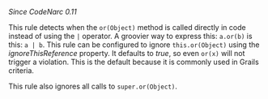 
*Since CodeNarc 0.11*

This rule detects when the `or(Object)` method is called directly in code instead of using the `|`
operator. A groovier way to express this: `a.or(b)` is this: `a | b`. This rule can be
configured to ignore `this.or(Object)` using the *ignoreThisReference* property. It defaults to *true*, so
even `or(x)` will not trigger a violation. This is the default because it is commonly used in Grails criteria.

This rule also ignores all calls to `super.or(Object)`.
